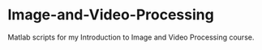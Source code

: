 # Image-and-Video-Processing
Matlab scripts for my Introduction to Image and Video Processing course.
